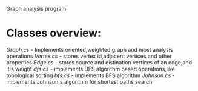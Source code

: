 ﻿Graph analysis program
# **Classes overview:**
*Graph.cs* - Implements oriented,weighted graph and most analysis operations
*Vertex.cs* - stores vertex id,adjacent vertices and other properties
*Edge.cs* - stores source and distination vertices of an edge,and it's weight
*dfs.cs* - implements DFS algorithm based operations,like topological sorting
*bfs.cs* - implements BFS algorithm
*Johnson.cs* - implements Johnson`s algorithm for shortest paths search

